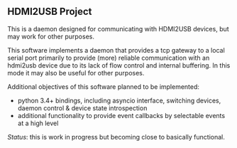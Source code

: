 HDMI2USB Project
----------------

This is a daemon designed for communicating with HDMI2USB devices, but may work
for other purposes.

This software implements a daemon that provides a tcp gateway to a local serial
port primarily to provide (more) reliable communication with an hdmi2usb device
due to its lack of flow control and internal buffering. In this mode it may also
be useful for other purposes.

Additional objectives of this software planned to be implemented:

 - python 3.4+ bindings, including asyncio interface, switching devices,
   daemon control & device state introspection
 - additional functionality to provide event callbacks by selectable events
   at a high level
 

*Status*: this is work in progress but becoming close to basically functional.


